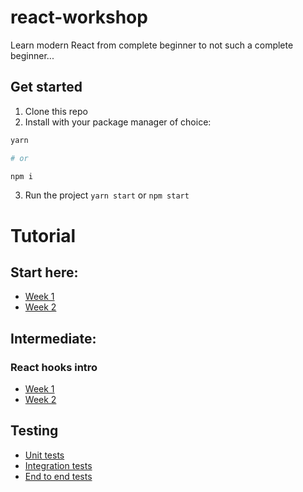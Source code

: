 # react-workshop

Learn modern React from complete beginner to not such a complete beginner...

## Get started

1. Clone this repo
2. Install with your package manager of choice:

```bash
yarn

# or

npm i
```

3. Run the project `yarn start` or `npm start`

# Tutorial

## Start here:

-   [Week 1](./docs/week01.md)
-   [Week 2](./docs/week02.md)

## Intermediate:

### React hooks intro

-   [Week 1](./docs/week03.md)
-   [Week 2](./docs/week04.md)

## Testing

-   [Unit tests](./docs/testing-unit.md)
-   [Integration tests](./docs/testing-integration.md)
-   [End to end tests](./docs/testing-e2e.md)
